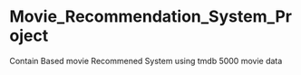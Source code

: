# Movie_Recommendation_System_Project
Contain Based movie Recommened System using tmdb 5000 movie data 
